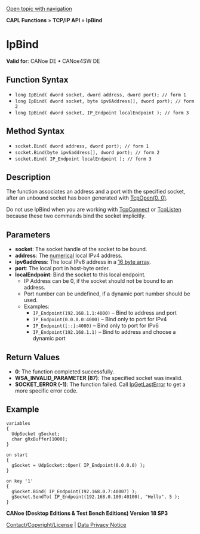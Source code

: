 [Open topic with navigation](../../../../../CANoeDEFamily.htm#Topics/CAPLFunctions/TCPIPAPI/Functions/CAPLfunctionIPBind.md)

**CAPL Functions** » **TCP/IP API** » **IpBind**

# IpBind

**Valid for**: CANoe DE • CANoe4SW DE

## Function Syntax

- `long IpBind( dword socket, dword address, dword port); // form 1`
- `long IpBind( dword socket, byte ipv6Address[], dword port); // form 2`
- `long IpBind( dword socket, IP_Endpoint localEndpoint ); // form 3`

## Method Syntax

- `socket.Bind( dword address, dword port); // form 1`
- `socket.Bind(byte ipv6address[], dword port); // form 2`
- `socket.Bind( IP_Endpoint localEndpoint ); // form 3`

## Description

The function associates an address and a port with the specified socket, after an unbound socket has been generated with [TcpOpen(0, 0)](CAPLfunctionTCPOpen.md).

Do not use IpBind when you are working with [TcpConnect](CAPLfunctionTCPConnect.md) or [TcpListen](CAPLfunctionTCPListen.md) because these two commands bind the socket implicitly.

## Parameters

- **socket**: The socket handle of the socket to be bound.
- **address**: The [numerical](../../../Shared/CAPL/TCPIPAPI/IPAddressByteOrdering.md) local IPv4 address.
- **ipv6address**: The local IPv6 address in a [16 byte array](../../../Shared/CAPL/TCPIPAPI/IPAddressByteOrdering.md).
- **port**: The local port in host-byte order.
- **localEndpoint**: Bind the socket to this local endpoint.
  - IP Address can be 0, if the socket should not be bound to an address.
  - Port number can be undefined, if a dynamic port number should be used.
  - Examples:
    - `IP_Endpoint(192.168.1.1:4000)` – Bind to address and port
    - `IP_Endpoint(0.0.0.0:4000)` – Bind only to port for IPv4
    - `IP_Endpoint([::]:4000)` – Bind only to port for IPv6
    - `IP_Endpoint(192.168.1.1)` – Bind to address and choose a dynamic port

## Return Values

- **0**: The function completed successfully.
- **WSA_INVALID_PARAMETER (87)**: The specified socket was invalid.
- **SOCKET_ERROR (-1)**: The function failed. Call [IpGetLastError](CAPLfunctionIPGetLastError.md) to get a more specific error code.

## Example

```plaintext
variables
{
  UdpSocket gSocket;
  char gRxBuffer[1000];
}

on start
{
  gSocket = UdpSocket::Open( IP_Endpoint(0.0.0.0) );
}

on key '1'
{
  gSocket.Bind( IP_Endpoint(192.168.0.7:40007) );
  gSocket.SendTo( IP_Endpoint(192.168.0.100:40100), "Hello", 5 );
}
```

**CANoe (Desktop Editions & Test Bench Editions) Version 18 SP3**

[Contact/Copyright/License](../../../Shared/ContactCopyrightLicense.md) | [Data Privacy Notice](https://www.vector.com/int/en/company/get-info/privacy-policy/)
